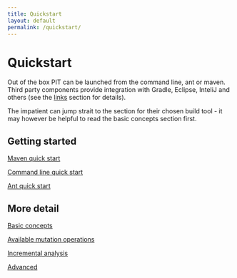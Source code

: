 ```yaml
---
title: Quickstart
layout: default
permalink: /quickstart/
---
```


# Quickstart

Out of the box PIT can be launched from the command line, ant or maven. Third party
components provide integration with Gradle, Eclipse, InteliJ and others (see the [links](/links "links") section for details).

The impatient can jump strait to the section for their chosen build tool - it may however be helpful to read the basic concepts section first.

## Getting started

[Maven quick start](/quickstart/maven "Maven quick start")

[Command line quick start](/quickstart/commandline "Command line quick start")

[Ant quick start](/quickstart/ant "Ant quick start")


## More detail

[Basic concepts](/quickstart/basic_concepts "Basic concepts")

[Available mutation operations](/quickstart/mutators "Available mutation operations")

[Incremental analysis](/quickstart/incremental_analysis "Incremental analysis")

[Advanced](/quickstart/advanced "Advanced usage") 

